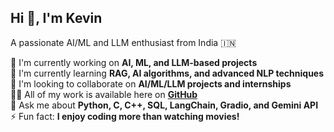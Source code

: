 ## Hi 👋, I'm Kevin

A passionate AI/ML and LLM enthusiast from India 🇮🇳

🚀 I'm currently working on **AI, ML, and LLM-based projects**  
🌱 I'm currently learning **RAG, AI algorithms, and advanced NLP techniques**  
🤝 I'm looking to collaborate on **AI/ML/LLM projects and internships**  
👨‍💻 All of my work is available here on **[GitHub](https://github.com/KevinVargheseKV)**  
💬 Ask me about **Python, C, C++, SQL, LangChain, Gradio, and Gemini API**  
⚡ Fun fact: **I enjoy coding more than watching movies!**

<!--
**KevinVargheseKV/KevinVargheseKV** is a ✨ _special_ ✨ repository because its `README.md` (this file) appears on your GitHub profile.
-->
